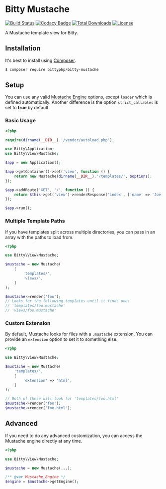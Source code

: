 # Bitty Mustache

[![Build Status](https://travis-ci.org/bittyphp/bitty-mustache.svg?branch=master)](https://travis-ci.org/bittyphp/bitty-mustache)
[![Codacy Badge](https://api.codacy.com/project/badge/Grade/e34be4340dce4a1094fc4b9eb4ef2547)](https://www.codacy.com/app/bittyphp/bitty-mustache)
[![Total Downloads](https://poser.pugx.org/bittyphp/bitty-mustache/downloads)](https://packagist.org/packages/bittyphp/bitty-mustache)
[![License](https://poser.pugx.org/bittyphp/bitty-mustache/license)](https://packagist.org/packages/bittyphp/bitty-mustache)

A Mustache template view for Bitty.

## Installation

It's best to install using [Composer](https://getcomposer.org/).

```sh
$ composer require bittyphp/bitty-mustache
```

## Setup

You can use any valid [Mustache Engine](https://github.com/bobthecow/mustache.php/wiki) options, except `loader` which is defined automatically. Another difference is the option `strict_callables` is set to **true** by default.

### Basic Usage

```php
<?php

require(dirname(__DIR__).'/vendor/autoload.php');

use Bitty\Application;
use Bitty\View\Mustache;

$app = new Application();

$app->getContainer()->set('view', function () {
    return new Mustache(dirname(__DIR__).'/templates/', $options);
});

$app->addRoute('GET', '/', function () {
    return $this->get('view')->renderResponse('index', ['name' => 'Joe Schmoe']);
});

$app->run();

```

### Multiple Template Paths

If you have templates split across multiple directories, you can pass in an array with the paths to load from.

```php
<?php

use Bitty\View\Mustache;

$mustache = new Mustache(
    [
        'templates/',
        'views/',
    ]
);

$mustache->render('foo');
// Looks for the following templates until it finds one:
// 'templates/foo.mustache'
// 'views/foo.mustache'

```

### Custom Extension

By default, Mustache looks for files with a `.mustache` extension. You can provide an `extension` option to set it to something else.

```php
<?php

use Bitty\View\Mustache;

$mustache = new Mustache(
    'templates/',
    [
        'extension' => 'html',
    ]
);

// Both of these will look for 'templates/foo.html'
$mustache->render('foo');
$mustache->render('foo.html');

```

## Advanced

If you need to do any advanced customization, you can access the Mustache engine directly at any time.

```php
<?php

use Bitty\View\Mustache;

$mustache = new Mustache(...);

/** @var Mustache_Engine */
$engine = $mustache->getEngine();

```
